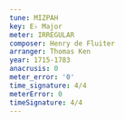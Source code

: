 ```yaml
---
tune: MIZPAH
key: E♭ Major
meter: IRREGULAR
composer: Henry de Fluiter
arranger: Thomas Ken
year: 1715-1783
anacrusis: 0
meter_error: '0'
time_signature: 4/4
meterError: 0
timeSignature: 4/4
---
```

